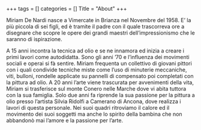 +++
tags = []
categories = []
Title = "About"
+++

Miriam De Nardi nasce a Vimercate in Brianza nel Novembre del 1958. E’ la più piccola di sei figli, ed è tramite il padre con il quale trascorreva ore a disegnare che scopre le opere dei grandi maestri dell’impressionismo che le saranno di ispirazione. 

A 15 anni incontra la tecnica ad olio e se ne innamora ed inizia a creare i primi lavori come autodidatta. Sono gli anni ’70 e l’influenza dei movimenti sociali e operai si fà sentire. Miriam frequenta un collettivo di giovani pittori con i quali condivide tecniche miste come l’uso di minuterie meccaniche, viti, bulloni, rondelle applicate su pannelli di compensato poi completati con la pittura ad olio. A 20 anni l’arte viene trascurata per avvenimenti della vita, Miriam si trasferisce sul monte Conero nelle Marche dove vi abita tuttora con la sua famiglia. Solo due anni fa riprende la sua passione per la pittura a olio presso l’artista Silvia Ridolfi a Camerano di Ancona, dove realizza i lavori di questa personale. Nei suoi quadri ritroviamo il calore ed il movimento dei suoi soggetti ma anche lo spirito della bambina che non abbandonò mai l’amore e la passione per l’arte.
